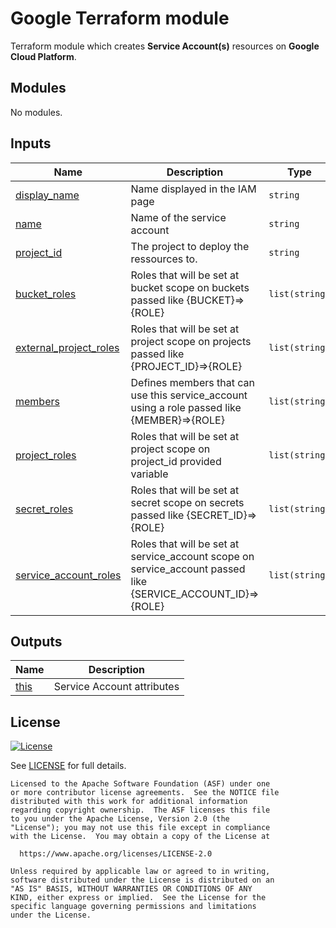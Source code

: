 # Google Terraform module

Terraform module which creates **Service Account(s)** resources on **Google Cloud Platform**. 

<!-- BEGIN_TF_DOCS -->
## Modules

No modules.

## Inputs

| Name | Description | Type | Default | Required |
|------|-------------|------|---------|:--------:|
| <a name="input_display_name"></a> [display\_name](#input\_display\_name) | Name displayed in the IAM page | `string` | n/a | yes |
| <a name="input_name"></a> [name](#input\_name) | Name of the service account | `string` | n/a | yes |
| <a name="input_project_id"></a> [project\_id](#input\_project\_id) | The project to deploy the ressources to. | `string` | n/a | yes |
| <a name="input_bucket_roles"></a> [bucket\_roles](#input\_bucket\_roles) | Roles that will be set at bucket scope on buckets passed like {BUCKET}=>{ROLE} | `list(string)` | `[]` | no |
| <a name="input_external_project_roles"></a> [external\_project\_roles](#input\_external\_project\_roles) | Roles that will be set at project scope on projects passed like {PROJECT\_ID}=>{ROLE} | `list(string)` | `[]` | no |
| <a name="input_members"></a> [members](#input\_members) | Defines members that can use this service\_account using a role passed like {MEMBER}=>{ROLE} | `list(string)` | `[]` | no |
| <a name="input_project_roles"></a> [project\_roles](#input\_project\_roles) | Roles that will be set at project scope on project\_id provided variable | `list(string)` | `[]` | no |
| <a name="input_secret_roles"></a> [secret\_roles](#input\_secret\_roles) | Roles that will be set at secret scope on secrets passed like {SECRET\_ID}=>{ROLE} | `list(string)` | `[]` | no |
| <a name="input_service_account_roles"></a> [service\_account\_roles](#input\_service\_account\_roles) | Roles that will be set at service\_account scope on service\_account passed like {SERVICE\_ACCOUNT\_ID}=>{ROLE} | `list(string)` | `[]` | no |

## Outputs

| Name | Description |
|------|-------------|
| <a name="output_this"></a> [this](#output\_this) | Service Account attributes |
<!-- END_TF_DOCS -->

## License

[![License](https://img.shields.io/badge/License-Apache%202.0-blue.svg)](https://opensource.org/licenses/Apache-2.0)

See [LICENSE](LICENSE) for full details.

```text
Licensed to the Apache Software Foundation (ASF) under one
or more contributor license agreements.  See the NOTICE file
distributed with this work for additional information
regarding copyright ownership.  The ASF licenses this file
to you under the Apache License, Version 2.0 (the
"License"); you may not use this file except in compliance
with the License.  You may obtain a copy of the License at

  https://www.apache.org/licenses/LICENSE-2.0

Unless required by applicable law or agreed to in writing,
software distributed under the License is distributed on an
"AS IS" BASIS, WITHOUT WARRANTIES OR CONDITIONS OF ANY
KIND, either express or implied.  See the License for the
specific language governing permissions and limitations
under the License.
```
